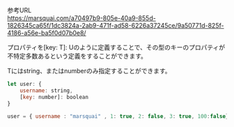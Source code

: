 参考URL  
https://marsquai.com/a70497b9-805e-40a9-855d-1826345ca65f/1dc3824a-2ab9-471f-ad58-6226a37245ce/9a50771d-825f-4186-a56e-ba5f0d07b0e8/


プロパティを[key: T]: Uのように定義することで、その型のキーのプロパティが不特定多数あるという定義をすることができます。

Tにはstring、またはnumberのみ指定することができます。

```javascript
let user: {
    username: string,
    [key: number]: boolean
}

user = { username : "marsquai" , 1: true, 2: false, 3: true, 100:false};
```